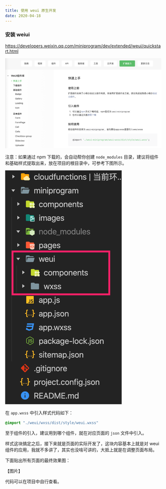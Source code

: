```yaml
---
title: 使用 weui 原生开发
date: 2020-04-18
---
```


### 安装 weiui

https://developers.weixin.qq.com/miniprogram/dev/extended/weui/quickstart.html

![](./_image/2020-04-18-21-19-06.png)

注意：如果通过 npm 下载的，会自动帮你创建 `node_modules` 目录，建议将组件和基础样式提取出来，放在项目的根目录中，可参考下图所示。

![](./_image/2020-04-18-21-46-29.png)

在 `app.wxss` 中引入样式代码如下：

```css
@import "./weui/wxss/dist/style/weui.wxss"
```

至于组件的引入，建议用到哪个组件，就在对应页面的 `json` 文件中引入。

样式这块搞定之后，接下来就是页面的实际开发了，这块内容基本上就是对 weui 组件的应用，我就不多讲了，其实也没啥可讲的，大抵上就是在调整页面布局。

下面贴出所有页面的最终效果图：

【图片】

代码可以在项目中自行查看。

